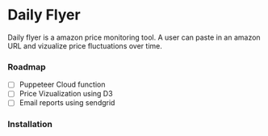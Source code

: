 # Daily Flyer

Daily flyer is a amazon price monitoring tool. A user can paste in an amazon URL and vizualize price fluctuations over time.

### Roadmap

- [ ] Puppeteer Cloud function
- [ ] Price Vizualization using D3
- [ ] Email reports using sendgrid

### Installation
